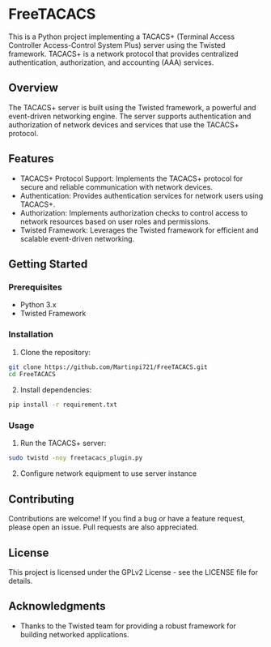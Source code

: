 # FreeTACACS

This is a Python project implementing a TACACS+ (Terminal Access Controller
Access-Control System Plus) server using the Twisted framework. TACACS+ is
a network protocol that provides centralized authentication, authorization,
and accounting (AAA) services.

## Overview

The TACACS+ server is built using the Twisted framework, a powerful and
event-driven networking engine. The server supports authentication and
authorization of network devices and services that use the TACACS+ protocol.

## Features

* TACACS+ Protocol Support: Implements the TACACS+ protocol for secure and
  reliable communication with network devices.
* Authentication: Provides authentication services for network users using TACACS+.
* Authorization: Implements authorization checks to control access to network
  resources based on user roles and permissions.
* Twisted Framework: Leverages the Twisted framework for efficient and scalable
  event-driven networking.

## Getting Started

### Prerequisites

* Python 3.x
* Twisted Framework

### Installation

1. Clone the repository:

```bash
git clone https://github.com/Martinpi721/FreeTACACS.git
cd FreeTACACS
```

2. Install dependencies:

```bash
pip install -r requirement.txt
```

### Usage

1. Run the TACACS+ server:

```bash
sudo twistd -noy freetacacs_plugin.py
```

2. Configure network equipment to use server instance

## Contributing

Contributions are welcome! If you find a bug or have a feature request, please
open an issue. Pull requests are also appreciated.

## License

This project is licensed under the GPLv2 License - see the LICENSE file for details.

## Acknowledgments

* Thanks to the Twisted team for providing a robust framework for building networked
  applications.
